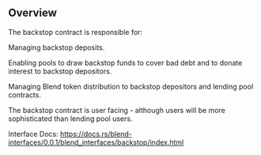 ## Overview

The backstop contract is responsible for:

Managing backstop deposits.

Enabling pools to draw backstop funds to cover bad debt and to donate interest to backstop depositors.

Managing Blend token distribution to backstop depositors and lending pool contracts.

The backstop contract is user facing - although users will be more sophisticated than lending pool users.

Interface Docs: https://docs.rs/blend-interfaces/0.0.1/blend_interfaces/backstop/index.html

